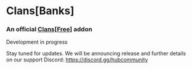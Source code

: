 # Clans\[Banks]
[](https://i.imgur.com/nUK8WSV.png)
### An official [Clans\[Free\]](https://github.com/Hempfest/Clans) addon

Development in progress

Stay tuned for updates. We will be announcing release and further
details on our support Discord: https://discord.gg/hubcommunity
